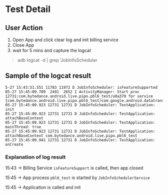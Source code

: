 # Test Detail
## User Action
1. Open App and click clear log and init billing service
2. Close App
3. wait for 5 mins and capture the logcat
> adb logcat -d | grep 'JobInfoScheduler
## Sample of the logcat result
````
5-27 15:43:51.551 11783 11972 D JobInfoScheduler: isFeatureSupported
05-27 15:45:09.709  2491  2652 I ActivityManager: Start proc 12731:com.bytedance.android.live.pipo.pbl6_test/u0a370 for service {com.bytedance.android.live.pipo.pbl6_test/com.google.android.datatransport.runtime.scheduling.jobscheduling.JobInfoSchedulerService}
05-27 15:45:09.923 12731 12731 D JobInfoScheduler: TestApplication: init
05-27 15:45:09.923 12731 12731 D JobInfoScheduler: TestApplication: attachBaseContext
05-27 15:45:09.923 12731 12731 D JobInfoScheduler: TestApplication: mainThread: true
05-27 15:45:09.923 12731 12731 D JobInfoScheduler: TestApplication: attachBaseContext com.bytedance.android.live.pipo.pbl6_test
05-27 15:45:09.941 12731 12731 D JobInfoScheduler: TestApplication: onCreate
````
### Explanation of log result

15:43 -> Billing Service ``isFeatureSupport`` is called, then app closed

15:45 -> App process ``pbl6_test`` is started by ``JobInfoSchedulerService``

15:45 -> Application is called and init




